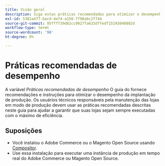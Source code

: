 ```yaml
---
title: Visão geral
description: Siga estas práticas recomendadas para otimizar o desempenho da implantação do Adobe Commerce ou Magento Open Source.
exl-id: 5381a477-bacd-4e74-a150-7f98abc2f744
source-git-commit: 95ffff39d82cc9027fa633dffedf15193040802d
workflow-type: tm+mt
source-wordcount: '98'
ht-degree: 0%

---
```


# Práticas recomendadas de desempenho

A variável _Práticas recomendadas de desempenho_ O guia do fornece recomendações e instruções para otimizar o desempenho da implantação de produção. Os usuários técnicos responsáveis pela manutenção das lojas em modo de produção devem usar as práticas recomendadas descritas neste guia para ajudar a garantir que suas lojas sejam sempre executadas com o máximo de eficiência.

## Suposições

* Você instalou o Adobe Commerce ou o Magento Open Source usando [Compositor](../installation/composer.md).
* Use essa instalação para executar uma instância de produção em tempo real do Adobe Commerce ou Magento Open Source.
